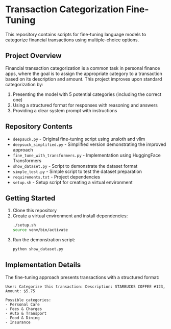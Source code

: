 # Transaction Categorization Fine-Tuning

This repository contains scripts for fine-tuning language models to categorize financial transactions using multiple-choice options.

## Project Overview

Financial transaction categorization is a common task in personal finance apps, where the goal is to assign the appropriate category to a transaction based on its description and amount. This project improves upon standard categorization by:

1. Presenting the model with 5 potential categories (including the correct one)
2. Using a structured format for responses with reasoning and answers
3. Providing a clear system prompt with instructions

## Repository Contents

- `deepsuck.py` - Original fine-tuning script using unsloth and vllm
- `deepsuck_simplified.py` - Simplified version demonstrating the improved approach
- `fine_tune_with_transformers.py` - Implementation using HuggingFace Transformers
- `show_dataset.py` - Script to demonstrate the dataset format
- `simple_test.py` - Simple script to test the dataset preparation
- `requirements.txt` - Project dependencies
- `setup.sh` - Setup script for creating a virtual environment

## Getting Started

1. Clone this repository
2. Create a virtual environment and install dependencies:
   ```bash
   ./setup.sh
   source venv/bin/activate
   ```
3. Run the demonstration script:
   ```bash
   python show_dataset.py
   ```

## Implementation Details

The fine-tuning approach presents transactions with a structured format:

```
User: Categorize this transaction: Description: STARBUCKS COFFEE #123, Amount: $5.75

Possible categories:
- Personal Care
- Fees & Charges
- Auto & Transport
- Food & Dining
- Insurance